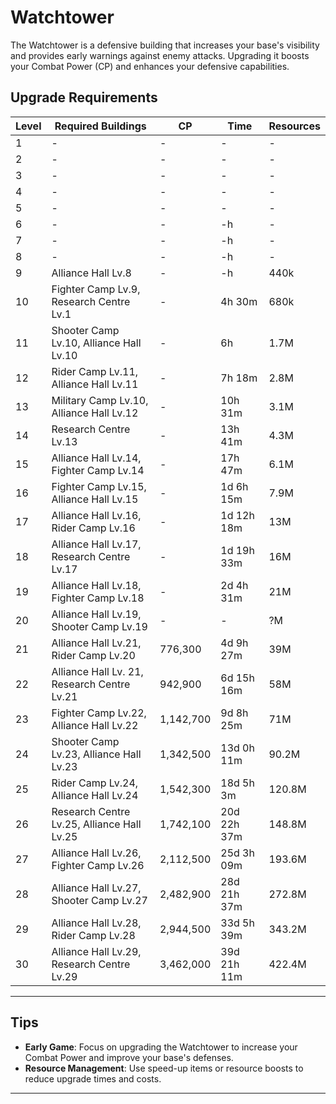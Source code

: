 # Watchtower

The Watchtower is a defensive building that increases your base's visibility and provides early warnings against enemy attacks. Upgrading it boosts your Combat Power (CP) and enhances your defensive capabilities.

## Upgrade Requirements
| Level | Required Buildings                          | CP       | Time          | Resources  |
|-------|---------------------------------------------|----------|---------------|------------|
| 1     | -                                           | -        | -             | -          |
| 2     | -                                           | -        | -             | -          |
| 3     | -                                           | -        | -             | -          |
| 4     | -                                           | -        | -             | -          |
| 5     | -                                           | -        | -             | -          |
| 6     | -                                           | -        | -h            | -          |
| 7     | -                                           | -        | -h            | -          |
| 8     | -                                           | -        | -h            | -          |
| 9     | Alliance Hall Lv.8                          | -        | -h            | 440k         |
| 10    | Fighter Camp Lv.9, Research Centre Lv.1     | -        | 4h 30m        | 680k       |
| 11    | Shooter Camp Lv.10, Alliance Hall Lv.10     | -        | 6h            | 1.7M       |
| 12    | Rider Camp Lv.11, Alliance Hall Lv.11       | -        | 7h 18m        | 2.8M       |
| 13    | Military Camp Lv.10, Alliance Hall Lv.12    | -        | 10h 31m       | 3.1M       |
| 14    | Research Centre Lv.13                       | -        | 13h 41m       | 4.3M         |
| 15    | Alliance Hall Lv.14, Fighter Camp Lv.14     | -        | 17h 47m       | 6.1M         |
| 16    | Fighter Camp Lv.15, Alliance Hall Lv.15     | -        | 1d 6h 15m     | 7.9M         |
| 17    | Alliance Hall Lv.16, Rider Camp Lv.16       | -        | 1d 12h 18m    | 13M         |
| 18    | Alliance Hall Lv.17, Research Centre Lv.17  | -        | 1d 19h 33m    | 16M         |
| 19    | Alliance Hall Lv.18, Fighter Camp Lv.18     | -        | 2d 4h 31m     | 21M        |
| 20    | Alliance Hall Lv.19, Shooter Camp Lv.19     | -        | -             | ?M         |
| 21    | Alliance Hall Lv.21, Rider Camp Lv.20       | 776,300  | 4d 9h 27m     | 39M        |
| 22    | Alliance Hall Lv. 21, Research Centre Lv.21 | 942,900  | 6d 15h 16m    | 58M        |
| 23    | Fighter Camp Lv.22, Alliance Hall Lv.22     | 1,142,700| 9d 8h 25m     | 71M        |
| 24    | Shooter Camp Lv.23, Alliance Hall Lv.23     | 1,342,500| 13d 0h 11m    | 90.2M      |
| 25    | Rider Camp Lv.24, Alliance Hall Lv.24       | 1,542,300| 18d 5h 3m     | 120.8M     |
| 26    | Research Centre Lv.25, Alliance Hall Lv.25  | 1,742,100| 20d 22h 37m   | 148.8M     |
| 27    | Alliance Hall Lv.26, Fighter Camp Lv.26     | 2,112,500| 25d 3h 09m    | 193.6M     |
| 28    | Alliance Hall Lv.27, Shooter Camp Lv.27     | 2,482,900| 28d 21h 37m   | 272.8M     |
| 29    | Alliance Hall Lv.28, Rider Camp Lv.28       | 2,944,500| 33d 5h 39m    | 343.2M     |
| 30    | Alliance Hall Lv.29, Research Centre Lv.29  | 3,462,000| 39d 21h 11m   | 422.4M     |

---

## Tips
- **Early Game**: Focus on upgrading the Watchtower to increase your Combat Power and improve your base's defenses.
- **Resource Management**: Use speed-up items or resource boosts to reduce upgrade times and costs.

---

